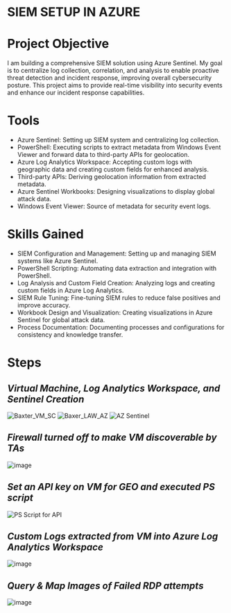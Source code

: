 # <b>SIEM SETUP IN AZURE</b>
# Project Objective 

I am building a comprehensive SIEM solution using Azure Sentinel. My goal is to centralize log collection, correlation, and analysis to enable proactive threat detection and incident response, improving overall cybersecurity posture. This project aims to provide real-time visibility into security events and enhance our incident response capabilities.

# Tools
- Azure Sentinel: Setting up SIEM system and centralizing log collection.
- PowerShell: Executing scripts to extract metadata from Windows Event Viewer and forward data to third-party APIs for geolocation.
- Azure Log Analytics Workspace: Accepting custom logs with geographic data and creating custom fields for enhanced analysis.
- Third-party APIs: Deriving geolocation information from extracted metadata.
- Azure Sentinel Workbooks: Designing visualizations to display global attack data.
- Windows Event Viewer: Source of metadata for security event logs.

# Skills Gained
- SIEM Configuration and Management: Setting up and managing SIEM systems like Azure Sentinel.
- PowerShell Scripting: Automating data extraction and integration with PowerShell.
- Log Analysis and Custom Field Creation: Analyzing logs and creating custom fields in Azure Log Analytics.
- SIEM Rule Tuning: Fine-tuning SIEM rules to reduce false positives and improve accuracy.
- Workbook Design and Visualization: Creating visualizations in Azure Sentinel for global attack data.
- Process Documentation: Documenting processes and configurations for consistency and knowledge transfer.

# Steps 

## <b><i>Virtual Machine, Log Analytics Workspace, and Sentinel Creation</i></b>
![Baxter_VM_SC](https://github.com/Baxter-stack/SIEM/assets/173977594/4d1e0946-5034-4416-8485-5239ec6d2642)
![Baxer_LAW_AZ](https://github.com/Baxter-stack/SIEM/assets/173977594/86acce30-69f8-4d67-a1cf-9a677124389c)
![AZ Sentinel](https://github.com/Baxter-stack/SIEM_SETUP/assets/173977594/cf6dbb96-f46f-4468-9c2a-7512bbb87016)

## <b><i>Firewall turned off to make VM discoverable by TAs</i></b>
![image](https://github.com/Baxter-stack/SIEM_SETUP/assets/173977594/430bd2e6-e23f-4e49-861e-0661c67dabc6)

## <b><i>Set an API key on VM for GEO and executed PS script</i></b>
![PS Script for API](https://github.com/Baxter-stack/SIEM_SETUP/assets/173977594/8e2dc42f-7771-441d-bde1-27c83c849267)

## <b><i>Custom Logs extracted from VM into Azure Log Analytics Workspace</i></b>
![image](https://github.com/Baxter-stack/SIEM_SETUP/assets/173977594/eaaa5c64-320f-4406-8fcb-182df08a979f)

## <b><i>Query & Map Images of Failed RDP attempts</i></b>
![image](https://github.com/Baxter-stack/SIEM/assets/173977594/f61e6d31-3729-4c94-b6bc-dfa9ed07fcbe)
